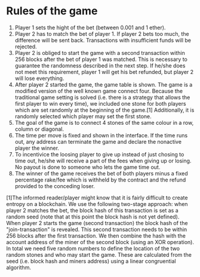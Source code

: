 # Rules of the game
1. Player 1 sets the hight of the bet (between 0.001 and 1 ether).
2. Player 2 has to match the bet of player 1. If player 2 bets too much, the difference will be sent back. Transactions with insufficient funds will be rejected. 
3. Player 2 is obliged to start the game with a second transaction within 256 blocks after the bet of player 1 was matched. This is necessary to guarantee the randomness described in the next step. If he/she does not meet this requirement, player 1 will get his bet refunded, but player 2 will lose everything.
4. After player 2 started the game, the game table is shown. The game is a modified version of the well known game connect four. Because the traditional game setting is solved (i.e. there is a strategy that allows the first player to win every time), we included one stone for both players which are set randomly at the beginning of the game.[1] Additionally, it is randomly selected which player may set the first stone.
5. The goal of the game is to connect 4 stones of the same colour in a row, column or diagonal. 
6. The time per move is fixed and shown in the interface. If the time runs out, any address can terminate the game and declare the nonactive player the winner.
7. To incentivice the loosing player to give up instead of just chosing to time out, he/she will receive a part of the fees when giving up or losing. No payout is done to someone who lets the game time out.
8. The winner of the game receives the bet of both players minus a fixed percentage rake/fee which is withheld by the contract and the refund provided to the conceding loser.




[1]The informed reader/player might know that it is fairly difficult to create entropy on a blockchain. We use the following two-stage approach: when player 2 matches the bet, the block hash of this transaction is set as a random seed (note that at this point the block hash is not yet defined). When player 2 starts the game (second transaction) the block hash of the "join-transaction" is revealed. This second transaction needs to be within 256 blocks after the first transaction. We then combine the hash with the account address of the miner of the second block (using an XOR operation). In total we need five random numbers to define the location of the two random stones and who may start the game. These are calculated from the seed (i.e. block hash and miners address) using a linear congruential algorithm.
